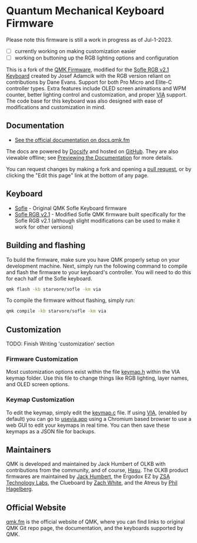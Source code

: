 # Quantum Mechanical Keyboard Firmware

Please note this firmware is still a work in progress as of Jul-1-2023.
- [ ] currently working on making customization easier
- [ ] working on buttoning up the RGB lighting options and configuration

This is a fork of the [QMK Firmware](https://github.com/qmk/qmk_firmware), modified for the [Sofle RGB v2.1 Keyboard](https://josefadamcik.github.io/SofleKeyboard/) created by Josef Adamcik with the RGB version reliant on contributions by Dane Evans. Support for both Pro Micro and Elite-C controller types. Extra features include OLED screen animations and WPM counter, better lighting control and customization, and proper [VIA](https://usevia.app/) support. The code base for this keyboard was also designed with ease of modifications and customization in mind.

## Documentation

* [See the official documentation on docs.qmk.fm](https://docs.qmk.fm)

The docs are powered by [Docsify](https://docsify.js.org/) and hosted on [GitHub](/docs/). They are also viewable offline; see [Previewing the Documentation](https://docs.qmk.fm/#/contributing?id=previewing-the-documentation) for more details.

You can request changes by making a fork and opening a [pull request](https://github.com/qmk/qmk_firmware/pulls), or by clicking the "Edit this page" link at the bottom of any page.

## Keyboard

* [Sofle](/keyboards/sofle/) - Original QMK Sofle Keyboard firmware
* [Sofle RGB v2.1](/keyboards/starvore/sofle) - Modified Sofle QMK firmware built specifically for the Sofle RGB v2.1 (although slight modifications can be used to make it work for other versions)

## Building and flashing

To build the firmware, make sure you have QMK properly setup on your development machine. Next, simply run the following command to compile and flash the firmware to your keyboard's controller. You will need to do this for each half of the Sofle keyboard.

```sh
qmk flash -kb starvore/sofle -km via
```

To compile the firmware without flashing, simply run:

```sh
qmk compile -kb starvore/sofle -km via
```

## Customization

TODO: Finish Writing 'customization' section

### Firmware Customization

Most customization options exist within the file [keymap.h](/keyboards/starvore/sofle/keymaps/via/keymap.c) within the VIA keymap folder. Use this file to change things like RGB lighting, layer names, and OLED screen options. 

### Keymap Customization

To edit the keymap, simply edit the [keymap.c](/keyboards/starvore/sofle/keymaps/via/keymap.c) file. If using [VIA](https://usevia.app/), (enabled by default) you can go to [usevia.app](https://usevia.app/) using a Chromium based browser to use a web GUI to edit your keymaps in real time. You can then save these keymaps as a JSON file for backups.

## Maintainers

QMK is developed and maintained by Jack Humbert of OLKB with contributions from the community, and of course, [Hasu](https://github.com/tmk). The OLKB product firmwares are maintained by [Jack Humbert](https://github.com/jackhumbert), the Ergodox EZ by [ZSA Technology Labs](https://github.com/zsa), the Clueboard by [Zach White](https://github.com/skullydazed), and the Atreus by [Phil Hagelberg](https://github.com/technomancy).

## Official Website

[qmk.fm](https://qmk.fm) is the official website of QMK, where you can find links to original QMK Git repo page, the documentation, and the keyboards supported by QMK.
